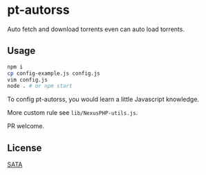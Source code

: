 # pt-autorss

Auto fetch and download torrents even can auto load torrents.

## Usage
```bash
npm i
cp config-example.js config.js
vim config.js
node . # or npm start
```

To config pt-autorss, you would learn a little Javascript knowledge.

More custom rule see `lib/NexusPHP-utils.js`.

PR welcome.

## License
[SATA](LICENSE)